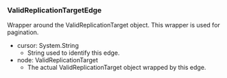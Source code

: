 ### ValidReplicationTargetEdge
Wrapper around the ValidReplicationTarget object. This wrapper is used for pagination.

- cursor: System.String
  - String used to identify this edge.
- node: ValidReplicationTarget
  - The actual ValidReplicationTarget object wrapped by this edge.
